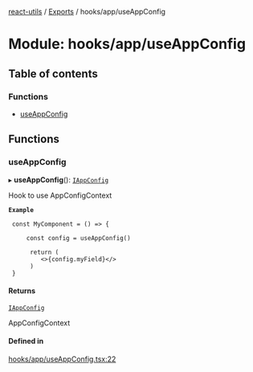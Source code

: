 [react-utils](../README.md) / [Exports](../modules.md) / hooks/app/useAppConfig

# Module: hooks/app/useAppConfig

## Table of contents

### Functions

- [useAppConfig](hooks_app_useAppConfig.md#useappconfig)

## Functions

### useAppConfig

▸ **useAppConfig**(): [`IAppConfig`](contexts_config_IAppConfig.md#iappconfig)

Hook to use AppConfigContext

**`Example`**

```
 const MyComponent = () => {

     const config = useAppConfig()

      return (
         <>{config.myField}</>
      )
 }

```

#### Returns

[`IAppConfig`](contexts_config_IAppConfig.md#iappconfig)

AppConfigContext

#### Defined in

[hooks/app/useAppConfig.tsx:22](https://github.com/mts88/react-utils/blob/eee399d/lib/hooks/app/useAppConfig.tsx#L22)

